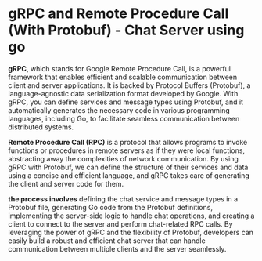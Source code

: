 # gRPC and Remote Procedure Call (With Protobuf) - Chat Server using go

**gRPC**, which stands for Google Remote Procedure Call, is a powerful framework that enables efficient and scalable communication between client and server applications. It is backed by Protocol Buffers (Protobuf), a language-agnostic data serialization format developed by Google. With gRPC, you can define services and message types using Protobuf, and it automatically generates the necessary code in various programming languages, including Go, to facilitate seamless communication between distributed systems.

**Remote Procedure Call (RPC)** is a protocol that allows programs to invoke functions or procedures in remote servers as if they were local functions, abstracting away the complexities of network communication. 
By using gRPC with Protobuf, we can define the structure of their services and data using a concise and efficient language, and gRPC takes care of generating the client and server code for them.

**the process involves** defining the chat service and message types in a Protobuf file, generating Go code from the Protobuf definitions, implementing the server-side logic to handle chat operations, and creating a client to connect to the server and perform chat-related RPC calls. By leveraging the power of gRPC and the flexibility of Protobuf, developers can easily build a robust and efficient chat server that can handle communication between multiple clients and the server seamlessly.
